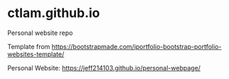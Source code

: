 # ctlam.github.io
Personal website repo

Template from https://bootstrapmade.com/iportfolio-bootstrap-portfolio-websites-template/

Personal Website: https://jeff214103.github.io/personal-webpage/
